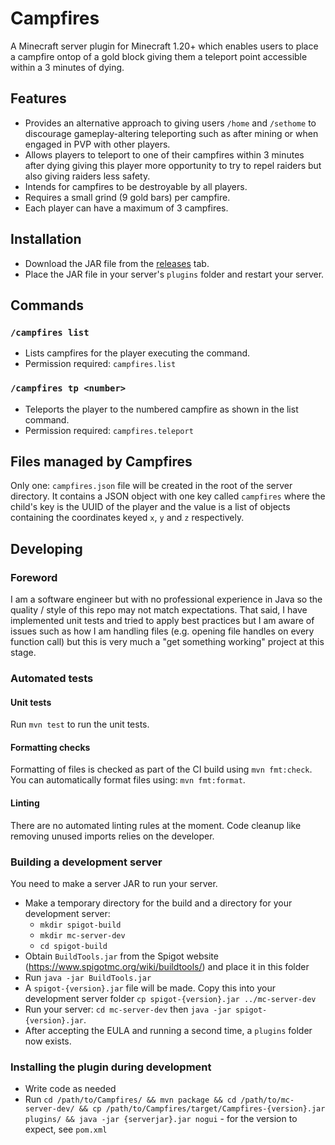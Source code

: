 # Campfires
A Minecraft server plugin for Minecraft 1.20+ which enables users to place a campfire ontop of a gold block giving them a teleport point accessible within a 3 minutes of dying.

## Features
- Provides an alternative approach to giving users `/home` and `/sethome` to discourage gameplay-altering teleporting such as after mining or when engaged in PVP with other players.
- Allows players to teleport to one of their campfires within 3 minutes after dying giving this player more opportunity to try to repel raiders but also giving raiders less safety.
- Intends for campfires to be destroyable by all players.
- Requires a small grind (9 gold bars) per campfire.
- Each player can have a maximum of 3 campfires.

## Installation
- Download the JAR file from the [releases](https://github.com/edbrn/Campfires/releases/) tab.
- Place the JAR file in your server's `plugins` folder and restart your server.

## Commands
### `/campfires list`
- Lists campfires for the player executing the command.
- Permission required: `campfires.list`

### `/campfires tp <number>`
- Teleports the player to the numbered campfire as shown in the list command.
- Permission required: `campfires.teleport`

## Files managed by Campfires
Only one: `campfires.json` file will be created in the root of the server directory. It contains a JSON object with one key called `campfires` where the child's key is the UUID of the player and the value is a list of objects containing the coordinates keyed `x`, `y` and `z` respectively.

## Developing
### Foreword
I am a software engineer but with no professional experience in Java so the quality / style of this repo may not match expectations.
That said, I have implemented unit tests and tried to apply best practices but I am aware of issues such as how I am handling files (e.g. opening file handles on every function call) but this is very much a "get something working" project at this stage.

### Automated tests
#### Unit tests
Run `mvn test` to run the unit tests.

#### Formatting checks
Formatting of files is checked as part of the CI build using `mvn fmt:check`. You can automatically format files using: `mvn fmt:format`.

#### Linting
There are no automated linting rules at the moment. Code cleanup like removing unused imports relies on the developer.

### Building a development server
You need to make a server JAR to run your server.

- Make a temporary directory for the build and a directory for your development server:
  - `mkdir spigot-build`
  - `mkdir mc-server-dev`
  - `cd spigot-build`
- Obtain `BuildTools.jar` from the Spigot website (https://www.spigotmc.org/wiki/buildtools/) and place it in this folder
- Run `java -jar BuildTools.jar`
- A `spigot-{version}.jar` file will be made. Copy this into your development server folder `cp spigot-{version}.jar ../mc-server-dev`
- Run your server: `cd mc-server-dev` then `java -jar spigot-{version}.jar`.
- After accepting the EULA and running a second time, a `plugins` folder now exists.

### Installing the plugin during development
- Write code as needed
- Run `cd /path/to/Campfires/ && mvn package && cd /path/to/mc-server-dev/ && cp /path/to/Campfires/target/Campfires-{version}.jar plugins/ && java -jar {serverjar}.jar nogui` - for the version to expect, see `pom.xml`
